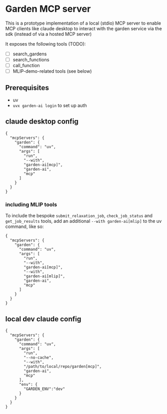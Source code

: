 # Garden MCP server

This is a prototype implementation of a local (stdio) MCP server to enable MCP clients like claude desktop to interact with the garden service via the sdk (instead of via a hosted MCP server)

It exposes the following tools (TODO):

- [ ] search_gardens
- [ ] search_functions
- [ ] call_function
- [ ] MLIP-demo-related tools (see below)

## Prerequisites

- uv
- `uvx garden-ai login` to set up auth

## claude desktop config

```
{
  "mcpServers": {
    "garden": {
      "command": "uv",
      "args": [
        "run",
        "--with",
        "garden-ai[mcp]",
        "garden-ai",
        "mcp"
      ]
    }
  }
}
```

### including MLIP tools

To include the bespoke `submit_relaxation_job`, `check_job_status` and `get_job_results` tools, add an additional `--with garden-ai[mlip]` to the uv command, like so:

```
{
  "mcpServers": {
    "garden": {
      "command": "uv",
      "args": [
        "run",
        "--with",
        "garden-ai[mcp]",
        "--with",
        "garden-ai[mlip]",
        "garden-ai",
        "mcp"
      ]
    }
  }
}

```

## local dev claude config

```
{
  "mcpServers": {
    "garden": {
      "command": "uv",
      "args": [
        "run",
        "--no-cache",
        "--with",
        "/path/to/local/repo/garden[mcp]",
        "garden-ai",
        "mcp"
      ],
      "env": {
        "GARDEN_ENV":"dev"
      }
    }
  }
}
```
